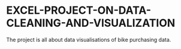 # EXCEL-PROJECT-ON-DATA-CLEANING-AND-VISUALIZATION
The project is all about data visualisations of bike purchasing data.
